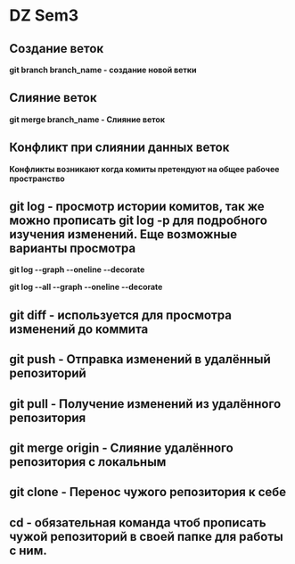 # DZ Sem3
## Создание веток

**git branch  branch_name - создание новой ветки**


## Слияние веток

**git merge branch_name - Слияние веток**


## Конфликт при слиянии данных веток

**Конфликты возникают когда комиты претендуют на общее рабочее пространство**


## git log - просмотр истории комитов, так же можно прописать git log -p для подробного изучения изменений. Еще возможные варианты просмотра 
**git log --graph --oneline --decorate**
 
 **git log --all --graph --oneline --decorate**


## git diff - используется для просмотра изменений до коммита

## git push - Отправка изменений в удалённый репозиторий

## git pull - Получение изменений из удалённого репозитория

## git merge origin - Слияние удалённого репозитория с локальным


## git clone - Перенос чужого репозитория к себе 

## cd - обязательная команда чтоб прописать чужой репозиторий в своей папке для работы с ним.